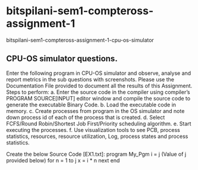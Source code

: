# bitspilani-sem1-compteross-assignment-1
bitspilani-sem1-compteross-assignment-1-cpu-os-simulator


## CPU-OS simulator questions.

Enter the following program in CPU-OS simulator and observe, analyse and report metrics in the sub questions with screenshots.
Please use the Documentation File provided to document all the results of this Assignment.
Steps to perform:
a.	Enter the source code in the compiler using compiler’s PROGRAM SOURCE[INPUT] editor window and compile the source code to generate the executable Binary Code.
b.	Load the executable code in memory. 
c.	Create processes from program in the OS simulator and note down process id of each of the process that is created.
d.	Select FCFS/Round Robin/Shortest Job First/Priority scheduling algorithm.
e.	Start executing the processes.
f.	Use visualization tools to see PCB, process statistics, resources, resource utilization, Log, process states and process statistics.


Create the below Source Code [EX1.txt]: 
program My_Pgm
	i = j (Value of j provided below)
	for n = 1 to j
		x = i * n
	next
end
